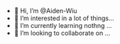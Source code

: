 - 👋 Hi, I’m @Aiden-Wiu
- 👀 I’m interested in  a lot of things...
- 🌱 I’m currently learning nothng ...
- 💞️ I’m looking to collaborate on ...


<!---
Aiden-Wiu/Aiden-Wiu is a ✨ special ✨ repository because its `README.md` (this file) appears on your GitHub profile.
You can click the Preview link to take a look at your changes.
--->
